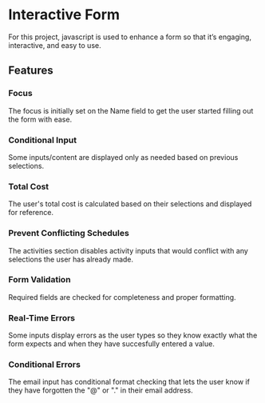 # Interactive Form
For this project, javascript is used to enhance a form so that it’s engaging, interactive, and easy to use.
## Features
### Focus
The focus is initially set on the Name field to get the user started filling out the form with ease.
### Conditional Input
Some inputs/content are displayed only as needed based on previous selections.
### Total Cost
The user's total cost is calculated based on their selections and displayed for reference.
### Prevent Conflicting Schedules
The activities section disables activity inputs that would conflict with any selections the user has already made.
### Form Validation
Required fields are checked for completeness and proper formatting.
### Real-Time Errors
Some inputs display errors as the user types so they know exactly what the form expects and when they have succesfully entered a value.
### Conditional Errors
The email input has conditional format checking that lets the user know if they have forgotten the "@" or "." in their email address.
